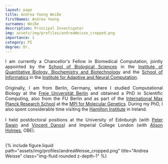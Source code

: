 ```yaml
---
layout: page
title: Andrea Yeong Weiße
firstNames: Andrea Yeong
surnames: Weiße
description: Principal Investigator
img: assets/img/profiles/andreaWeisse_cropped.png
importance: 1
category: PI
degree: Dr. 
---
```



<div class="row">
    <div class="col-sm mt-3 mt-md-0">
        <p style="text-align: justify">
        I am currently a Chancellor's Fellow in Biomedical Computation, jointly appointed by the <a href="https://www.ed.ac.uk/biology">School of Biological Sciences</a> in the <a href="https://www.ed.ac.uk/biology/quantitative-biology-biochemistry-biotechnology">Institute of Quantitative Biology, Biochemistry and Biotechnology</a> and the <a href="https://www.ed.ac.uk/informatics/"> School of Informatics</a> in the <a href="https://web.inf.ed.ac.uk/anc">Institute for Adaptive and Neural Computation</a>. <br> <br>
        Originally, I am from Berlin, Germany, where I studied Computational Biology at the <a href="https://www.fu-berlin.de/">Freie Universität Berlin</a> and obtained a PhD in Scientific Computing, also from the FU Berlin and as part of the <a href="https://www.molgen.mpg.de/IMPRS">International Max Planck Research School</a> at the <a href="https://www.molgen.mpg.de/2168/en">MPI for Molecular Genetics</a>. During my PhD, I also spent considerable time visiting the <a href="https://www.maynoothuniversity.ie/hamilton">Hamilton Institute</a> in Ireland. <br> <br>
        I held postdoctoral positions at the University of Edinburgh (with <a href="https://swainlab.bio.ed.ac.uk/index.html">Peter Swain</a> and <a href="https://homepages.inf.ed.ac.uk/vdanos/home_page.html">Vincent Danos</a>) and Imperial College London (with <a href="https://www.imperial.ac.uk/people/alison.holmes">Alison Holmes</a>, OBE). <br> <br>
        </p>
    </div>
    <div class="col-sm mt-3 mt-md-0">
        {% include figure.liquid path="assets/img/profiles/andreaWeisse_cropped.png" title="Andrea Weisse" class="img-fluid rounded z-depth-1" %}
    </div>
</div>